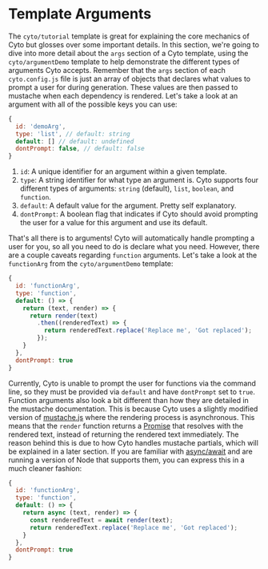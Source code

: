 # Template Arguments

The `cyto/tutorial` template is great for explaining the core mechanics of Cyto but glosses over some important details. In this section, we're going to dive into more detail about the `args` section of a Cyto template, using the `cyto/argumentDemo` template to help demonstrate the different types of arguments Cyto accepts. Remember that the `args` section of each `cyto.config.js` file is just an array of objects that declares what values to prompt a user for during generation. These values are then passed to mustache when each dependency is rendered. Let's take a look at an argument with all of the possible keys you can use:

```js
{
  id: 'demoArg',
  type: 'list', // default: string
  default: [] // default: undefined
  dontPrompt: false, // default: false
}
```

1. `id`: A unique identifier for an argument within a given template.
2. `type`: A string identifier for what type an argument is. Cyto supports four different types of arguments: `string` (default), `list`, `boolean`, and `function`.
3. `default`: A default value for the argument. Pretty self explanatory.
4. `dontPrompt`: A boolean flag that indicates if Cyto should avoid prompting the user for a value for this argument and use its default.

That's all there is to arguments! Cyto will automatically handle prompting a user for you, so all you need to do is declare what you need. However, there are a couple caveats regarding `function` arguments. Let's take a look at the `functionArg` from the `cyto/argumentDemo` template:

```js
{
  id: 'functionArg',
  type: 'function',
  default: () => {
    return (text, render) => {
      return render(text)
        .then((renderedText) => {
          return renderedText.replace('Replace me', 'Got replaced');
        });
    }
  },
  dontPrompt: true
}
```

Currently, Cyto is unable to prompt the user for functions via the command line, so they must be provided via `default` and have `dontPrompt` set to `true`. Function arguments also look a bit different than how they are detailed in the mustache documentation. This is because Cyto uses a slightly modified version of [mustache.js](https://github.com/janl/mustache.js/) where the rendering process is asynchronous. This means that the `render` function returns a [Promise](https://developer.mozilla.org/en-US/docs/Web/JavaScript/Reference/Global_Objects/Promise) that resolves with the rendered text, instead of returning the rendered text immediately. The reason behind this is due to how Cyto handles mustache partials, which will be explained in a later section. If you are familiar with [async/await](https://developer.mozilla.org/en-US/docs/Web/JavaScript/Reference/Statements/async_function) and are running a version of Node that supports them, you can express this in a much cleaner fashion:

```js
{
  id: 'functionArg',
  type: 'function',
  default: () => {
    return async (text, render) => {
      const renderedText = await render(text);
      return renderedText.replace('Replace me', 'Got replaced');
    }
  },
  dontPrompt: true
}
```
